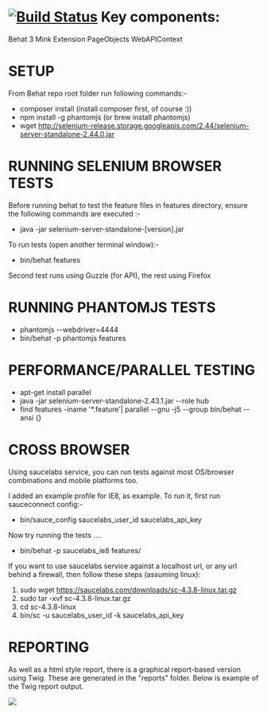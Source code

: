 [![Build Status](https://travis-ci.org/jaffamonkey/behat-3-kickstart.svg?branch=master)](https://travis-ci.org/jaffamonkey/behat-3-kickstart)
Key components:
==============
Behat 3
Mink Extension
PageObjects
WebAPIContext

SETUP
==============

From Behat repo root folder run following commands:-
* composer install (install composer first, of course :))
* npm install -g phantomjs (or brew install phantomjs)
* wget http://selenium-release.storage.googleapis.com/2.44/selenium-server-standalone-2.44.0.jar

RUNNING SELENIUM BROWSER TESTS
==============================

Before running behat to test the feature files in features directory, ensure the following commands are executed :-
* java -jar selenium-server-standalone-[version].jar

To run tests (open another terminal window):-
* bin/behat features

Second test runs using Guzzle (for API), the rest using Firefox

RUNNING PHANTOMJS TESTS
=======================

* phantomjs --webdriver=4444
* bin/behat -p phantomjs features

PERFORMANCE/PARALLEL TESTING
============================

* apt-get install parallel
* java -jar selenium-server-standalone-2.43.1.jar --role hub
* find features -iname '*.feature'|  parallel --gnu -j5 --group bin/behat --ansi {}

CROSS BROWSER
============

Using saucelabs service, you can run tests against most OS/browser combinations and mobile platforms too.

I added an example profile for IE8, as example.  To run it, first run sauceconnect config:-

* bin/sauce_config saucelabs_user_id saucelabs_api_key

Now try running the tests ....

* bin/behat -p saucelabs_ie8 features/

If you want to use saucelabs service against a localhost url, or any url behind a firewall, then follow these steps (assuming linux):

1. sudo wget https://saucelabs.com/downloads/sc-4.3.8-linux.tar.gz
2. sudo tar -xvf sc-4.3.8-linux.tar.gz
3. cd sc-4.3.8-linux
4. bin/sc -u saucelabs_user_id -k saucelabs_api_key


REPORTING
============

As well as a html style report, there is a graphical report-based version using Twig.  These are generated in the "reports" folder.  Below is example of the Twig report output.

<img src="http://jaffamonkey.com/wp-content/uploads/2015/05/Screen-Shot-2015-05-20-at-03.30.51.png" style="max-width:100%;">

